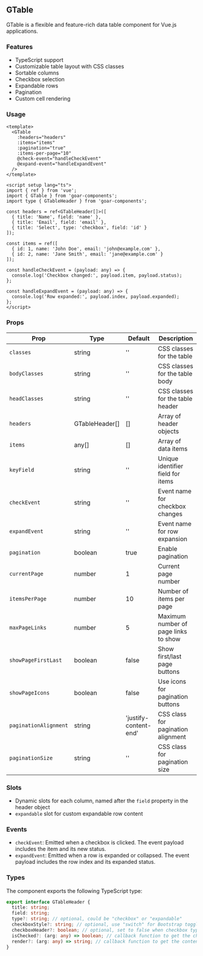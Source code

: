 
## GTable

GTable is a flexible and feature-rich data table component for Vue.js applications.

### Features

- TypeScript support
- Customizable table layout with CSS classes
- Sortable columns
- Checkbox selection
- Expandable rows
- Pagination
- Custom cell rendering

### Usage

```vue
<template>
  <GTable
    :headers="headers"
    :items="items"
    :pagination="true"
    :items-per-page="10"
    @check-event="handleCheckEvent"
    @expand-event="handleExpandEvent"
  />
</template>

<script setup lang="ts">
import { ref } from 'vue';
import { GTable } from 'goar-components';
import type { GTableHeader } from 'goar-components';

const headers = ref<GTableHeader[]>([
  { title: 'Name', field: 'name' },
  { title: 'Email', field: 'email' },
  { title: 'Select', type: 'checkbox', field: 'id' }
]);

const items = ref([
  { id: 1, name: 'John Doe', email: 'john@example.com' },
  { id: 2, name: 'Jane Smith', email: 'jane@example.com' }
]);

const handleCheckEvent = (payload: any) => {
  console.log('Checkbox changed:', payload.item, payload.status);
};

const handleExpandEvent = (payload: any) => {
  console.log('Row expanded:', payload.index, payload.expanded);
};
</script>
```

### Props

| Prop | Type | Default | Description |
|------|------|---------|-------------|
| `classes` | string | '' | CSS classes for the table |
| `bodyClasses` | string | '' | CSS classes for the table body |
| `headClasses` | string | '' | CSS classes for the table header |
| `headers` | GTableHeader[] | [] | Array of header objects |
| `items` | any[] | [] | Array of data items |
| `keyField` | string | '' | Unique identifier field for items |
| `checkEvent` | string | '' | Event name for checkbox changes |
| `expandEvent` | string | '' | Event name for row expansion |
| `pagination` | boolean | true | Enable pagination |
| `currentPage` | number | 1 | Current page number |
| `itemsPerPage` | number | 10 | Number of items per page |
| `maxPageLinks` | number | 5 | Maximum number of page links to show |
| `showPageFirstLast` | boolean | false | Show first/last page buttons |
| `showPageIcons` | boolean | false | Use icons for pagination buttons |
| `paginationAlignment` | string | 'justify-content-end' | CSS class for pagination alignment |
| `paginationSize` | string | '' | CSS class for pagination size |

### Slots

- Dynamic slots for each column, named after the `field` property in the header object
- `expandable` slot for custom expandable row content

### Events

- `checkEvent`: Emitted when a checkbox is clicked. The event payload includes the item and its new status.
- `expandEvent`: Emitted when a row is expanded or collapsed. The event payload includes the row index and its expanded status.

### Types

The component exports the following TypeScript type:

```typescript
export interface GTableHeader {
  title: string;
  field: string;
  type?: string; // optional, could be "checkbox" or "expandable"
  checkboxStyle?: string; // optional, use "switch" for Bootstrap toggle switch style
  checkboxHeader?: boolean; // optional, set to false when checkbox type is set and the toggle all checkbox in header should not be displayed
  isChecked?: (arg: any) => boolean; // callback function to get the checked status if item is a checkbox
  render?: (arg: any) => string; // callback function to get the content to be rendered of the item
}
```
